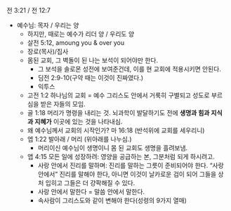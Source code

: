 전 3:21 / 전 12:7
- 예수님: 목자 / 우리는 양
	- 하지만, 때로는 예수가 리더 양 / 우리도 양
	- 살전 5:12, amoung you & over you
	- 장로(목사)/집사
	- 몸된 교회, 그 벽돌이 된 나는 보석이 되어야만 한다.
		- 그 보석을 솔로몬 성전에 보여준건데, 이를 현 교회에 적용시키면 안된다.
		- 딤전 2:9-10(구약 때는 이것이 진짜였다.)
		- 익투스
	- 고전 1:2 하나님의 교회 = 예수 그리스도 안에서 거룩히 구별되고 성도로 부르심을 받은 자들의 모임.
	- 골 1:18 머리가 명령을 내리는 것. 뇌과학이 발달하기도 전에 **생명과 힘과 지식과 지혜가** 이곳에 있는 것을 나타내심.
	- 왜 예수님께서 교회의 시작인가? 마 16:18 (반석위에 교회를 세우리니)
	- 엡 1:22 발아래 / 머리 (위아래를 나누심.)
		- 머리이신 예수님이 생명이니 몸 된 교회도 생명을 흘려보냄.
	- 앱 4:15 모든 일에 성장하려: 영양을 공급하는 본, 그분처럼 되게 하시려고.
		- 사랑 안에서 진리를 말하며: 진리를 말하는 그릇이 준비되어야 한다. “사랑 안에서” 진리를 말해야 한다, 아니면 이것이 날카로운 검이 되어 그들을 상처 입히고 그들은 더 걍팍해질 수 있다. 
		- 사랑 안에서 말한다 = 말씀 안에서 말한다. 
		- 속사람이 그리스도와 같이 변해야 한다(성령의 9가지 열매)